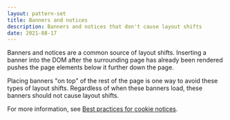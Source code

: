 ```yaml
---
layout: pattern-set
title: Banners and notices
description: Banners and notices that don't cause layout shifts
date: 2021-08-17
---
```


Banners and notices are a common source of layout shifts. Inserting a banner into the DOM after the surrounding page has already been rendered pushes the page elements below it further down the page.

Placing banners "on top" of the rest of the page is one way to avoid these types of layout shifts. Regardless of when these banners load, these banners should not cause layout shifts.

For more information, see [Best practices for cookie notices](https://web.dev/cookie-notice-best-practices/).
